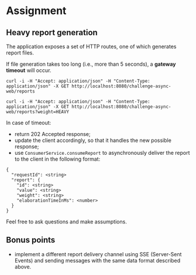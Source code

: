 # Assignment

## Heavy report generation

The application exposes a set of HTTP routes, one of which generates report files.

If file generation takes too long (i.e., more than 5 seconds), a **gateway timeout** will occur.

```
curl -i -H "Accept: application/json" -H "Content-Type: application/json" -X GET http://localhost:8080/challenge-async-web/reports

curl -i -H "Accept: application/json" -H "Content-Type: application/json" -X GET http://localhost:8080/challenge-async-web/reports?weight=HEAVY
```

In case of timeout:

- return 202 Accepted response;
- update the client accordingly, so that it handles the new possible response;
- use `ConsumerService.consumeReport` to asynchronously deliver the report to the client in the following format:

```
{
  "requestId": <string>
  "report": {
    "id": <string>
    "value": <string>
    "weight": <string>
    "elaborationTimeInMs": <number>
  }
}
```

Feel free to ask questions and make assumptions.

## Bonus points

- implement a different report delivery channel using SSE (Server-Sent Events) and sending messages with the same data format described above.
